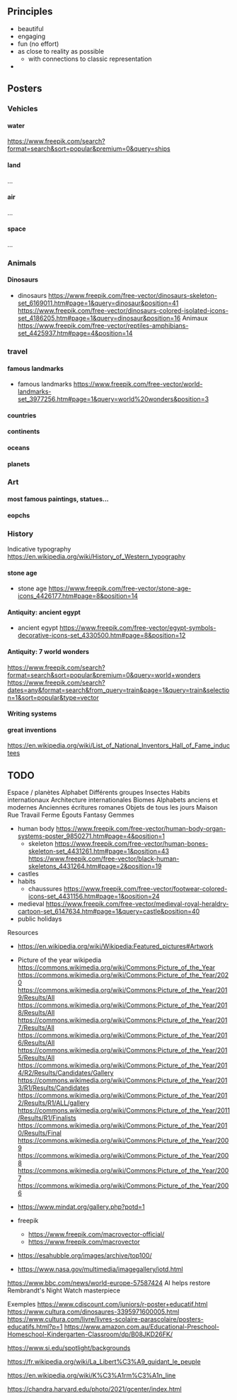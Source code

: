 
## Principles

* beautiful
* engaging
* fun (no effort)
* as close to reality as possible
  * with connections to classic representation
*

## Posters

### Vehicles

#### water
https://www.freepik.com/search?format=search&sort=popular&premium=0&query=ships

#### land
…
#### air
…
#### space
…

### Animals

#### Dinosaurs
* dinosaurs https://www.freepik.com/free-vector/dinosaurs-skeleton-set_6169011.htm#page=1&query=dinosaur&position=41 https://www.freepik.com/free-vector/dinosaurs-colored-isolated-icons-set_4186205.htm#page=1&query=dinosaur&position=16
  Animaux https://www.freepik.com/free-vector/reptiles-amphibians-set_4425937.htm#page=4&position=14

### travel

#### famous landmarks
* famous landmarks https://www.freepik.com/free-vector/world-landmarks-set_3977256.htm#page=1&query=world%20wonders&position=3

#### countries

#### continents

#### oceans

#### planets

### Art

#### most famous paintings, statues...

#### eopchs



### History
Indicative typography https://en.wikipedia.org/wiki/History_of_Western_typography


#### stone age
* stone age https://www.freepik.com/free-vector/stone-age-icons_4426177.htm#page=8&position=14

#### Antiquity: ancient egypt
* ancient egypt https://www.freepik.com/free-vector/egypt-symbols-decorative-icons-set_4330500.htm#page=8&position=12

#### Antiquity: 7 world wonders

https://www.freepik.com/search?format=search&sort=popular&premium=0&query=world+wonders
https://www.freepik.com/search?dates=any&format=search&from_query=train&page=1&query=train&selection=1&sort=popular&type=vector

#### Writing systems

#### great inventions
https://en.wikipedia.org/wiki/List_of_National_Inventors_Hall_of_Fame_inductees

## TODO
  Espace / planètes
  Alphabet
  Différents groupes
  Insectes
  Habits internationaux
  Architecture internationales
  Biomes
  Alphabets anciens et modernes
  Anciennes écritures romanes
  Objets de tous les jours
  Maison
  Rue
  Travail
  Ferme
  Égouts
  Fantasy
  Gemmes
* human body https://www.freepik.com/free-vector/human-body-organ-systems-poster_9850271.htm#page=4&position=1
  * skeleton https://www.freepik.com/free-vector/human-bones-skeleton-set_4431261.htm#page=1&position=43 https://www.freepik.com/free-vector/black-human-skeletons_4431264.htm#page=2&position=19
* castles
* habits
  * chaussures https://www.freepik.com/free-vector/footwear-colored-icons-set_4431156.htm#page=1&position=24
* medieval https://www.freepik.com/free-vector/medieval-royal-heraldry-cartoon-set_6147634.htm#page=1&query=castle&position=40
* public holidays

Resources
* https://en.wikipedia.org/wiki/Wikipedia:Featured_pictures#Artwork
* Picture of the year wikipedia https://commons.wikimedia.org/wiki/Commons:Picture_of_the_Year
  https://commons.wikimedia.org/wiki/Commons:Picture_of_the_Year/2020
  https://commons.wikimedia.org/wiki/Commons:Picture_of_the_Year/2019/Results/All
  https://commons.wikimedia.org/wiki/Commons:Picture_of_the_Year/2018/Results/All
  https://commons.wikimedia.org/wiki/Commons:Picture_of_the_Year/2017/Results/All
  https://commons.wikimedia.org/wiki/Commons:Picture_of_the_Year/2016/Results/All
  https://commons.wikimedia.org/wiki/Commons:Picture_of_the_Year/2015/Results/All
  https://commons.wikimedia.org/wiki/Commons:Picture_of_the_Year/2014/R2/Results/Candidates/Gallery
  https://commons.wikimedia.org/wiki/Commons:Picture_of_the_Year/2013/R1/Results/Candidates
  https://commons.wikimedia.org/wiki/Commons:Picture_of_the_Year/2012/Results/R1/ALL/gallery
  https://commons.wikimedia.org/wiki/Commons:Picture_of_the_Year/2011/Results/R1/Finalists
  https://commons.wikimedia.org/wiki/Commons:Picture_of_the_Year/2010/Results/Final
  https://commons.wikimedia.org/wiki/Commons:Picture_of_the_Year/2009
  https://commons.wikimedia.org/wiki/Commons:Picture_of_the_Year/2008
  https://commons.wikimedia.org/wiki/Commons:Picture_of_the_Year/2007
  https://commons.wikimedia.org/wiki/Commons:Picture_of_the_Year/2006

* https://www.mindat.org/gallery.php?potd=1
* freepik
  * https://www.freepik.com/macrovector-official/
  * https://www.freepik.com/macrovector
* https://esahubble.org/images/archive/top100/
* https://www.nasa.gov/multimedia/imagegallery/iotd.html

https://www.bbc.com/news/world-europe-57587424 AI helps restore Rembrandt's Night Watch masterpiece

Exemples
https://www.cdiscount.com/juniors/r-poster+educatif.html
https://www.cultura.com/dinosaures-3395971600005.html
https://www.cultura.com/livre/livres-scolaire-parascolaire/posters-educatifs.html?p=1
https://www.amazon.com.au/Educational-Preschool-Homeschool-Kindergarten-Classroom/dp/B08JKD26FK/

https://www.si.edu/spotlight/backgrounds

https://fr.wikipedia.org/wiki/La_Libert%C3%A9_guidant_le_peuple

https://en.wikipedia.org/wiki/K%C3%A1rm%C3%A1n_line

https://chandra.harvard.edu/photo/2021/gcenter/index.html

